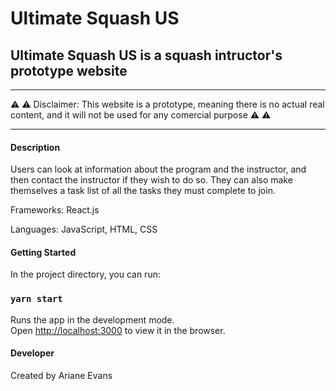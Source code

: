 # Ultimate Squash US

## Ultimate Squash US is a squash intructor's prototype website

___

⚠️ ⚠️ Disclaimer: This website is a prototype, meaning there is no actual real content, and it will not be used for any comercial purpose ⚠️ ⚠️ 
___


#### Description

Users can look at information about the program and the instructor, and then contact the instructor if they wish to do so. They can also make themselves a task list of all the tasks they must complete to join.


Frameworks: React.js

Languages: JavaScript, HTML, CSS


#### Getting Started

In the project directory, you can run:

### `yarn start`

Runs the app in the development mode.\
Open [http://localhost:3000](http://localhost:3000) to view it in the browser.


#### Developer

Created by Ariane Evans
